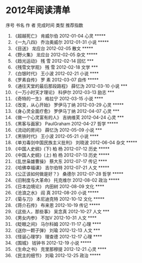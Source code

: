 # 2012年阅读清单
序号 书名                        作    者    完成时间      类型    推荐指数
1.  《超越死亡》                 肯威尔伯    2012-01-04     心灵    \*\*\*\*\*
2.  《一九八四》                 乔治奥威尔  2012-01-31     小说    \*\*\*\*\*
3.  《目送》                     龙应台      2012-02-05     散文    \*\*\*\*\*
4.  《野火集》                   龙应台      2012-02-05     杂文    \*\*\*\*\*
5.  《趋光运动》                 残  雪      2012-02-14     回忆    \*\*\*
6.  《残雪文学观》               残  雪      2012-02-18     文学    \*\*\*
7.  《白银时代》                 王小波      2012-02-21     小说    \*\*\*\*
8.  《罗素自传》                 罗  素      2012-03-07     自传    \*\*\*\*\*
9.  《通往天堂的最后那段路程》    薛忆沩      2012-03-10     小说    \*\*\*
10. 《一万小时天才理论》          科伊尔      2012-03-13     励志    \*\*\*
11. 《奇特的一生》                格拉宁      2012-03-15     小说    \*\*\*\*
12. 《改变，从心开始》            罗伊马丁纳  2012-03-29      心灵   \*\*\*\*\*
13. 《身心灵全面疗愈》            罗伊马丁纳  2012-04-07      心灵    \*\*\*
14. 《做一个心灵富有的人》        吉纳维芺    2012-04-24      心灵    \*\*\*
15. 《黑客与画家》                PaulGraham  2012-04-27     哲学    \*\*\*\*\*
16. 《流动的房间》                薛忆沩      2012-05-09     小说    \*\*\*
17. 《黑铁时代》                  王小波      2012-05-21     小说    \*\*\*\*
18. 《单刃毒剑中国民族主义批判》   刘晓波      2012-06-04     杂文    \*\*\*\*\*
19. 《中国人史纲》(下)            柏  杨      2012-07-12     历史    \*\*\*\*\*
20. 《中国人史纲》(上)            柏  杨      2012-07-13     历史    \*\*\*\*\*
21. 《乱世枭雄曹操》              蔡大东      2012-07-17     传记    \*\*\*\*
22. 《哈佛幸福课》                吉尔伯特    2012-07-21     人文    \*\*\*\*\*
23. 《公正该如何做是好？》        桑德尔      2012-07-28     哲学    \*\*\*\*\*
24. 《旧制度与大革命》            托克维尔    2012-08-02     政治    \*\*\*\*\*
25. 《日本边境论》                内田树      2012-08-09     文化    \*\*\*\*
26. 《沧浪之水》                  阎  真      2012-08-20     小说    \*\*\*\*\*
27. 《菊与刀》                    本尼迪克特  2012-10-12     文化    \*\*\*\*\*
28. 《蒋介石传》                  布来恩      2012-10-19     传记    \*\*\*\*\*
29. 《这些人，那些事》            吴念真      2012-10-27     人文    \*\*\*
30. 《男女内参》                  不加V       2012-10-31     人文    \*\*\*\*
31. 《眨眼之间》                  马尔科姆    2012-11-17     心理    \*\*\*\*
32. 《送你一颗子弹》              刘瑜        2012-12-13     人文    \*\*\*
33. 《怪诞心理学》                理查德      2012-12-17     心理    \*\*\*\*
34. 《围城》                      钱钟书      2012-12-19     小说    \*\*\*\*\*
35. 《生命之书》                  克里那穆提  2012-12-21     心灵    \*\*\*\*
36. 《民主的细节》                刘瑜        2012-12-25     政治    \*\*\*\*\*
